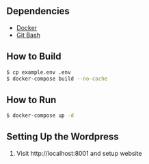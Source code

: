 ## Dependencies
- [Docker](https://docs.docker.com/get-docker/)
- [Git Bash](https://git-scm.com/downloads)

## How to Build
``` bash
$ cp example.env .env
$ docker-compose build --no-cache
```

## How to Run
``` bash
$ docker-compose up -d
```

## Setting Up the Wordpress
1. Visit http://localhost:8001 and setup website